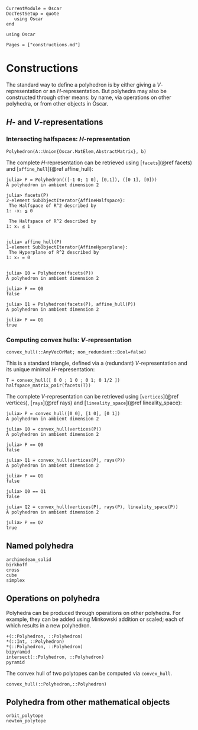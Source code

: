 ```@meta
CurrentModule = Oscar
DocTestSetup = quote
   using Oscar
end
```

```@setup oscar
using Oscar
```

```@contents
Pages = ["constructions.md"]
```

# Constructions

The standard way to define a polyhedron is by either giving a
$V$-representation or an $H$-representation.  But polyhedra may also be
constructed through other means: by name, via operations on other polyhedra, or
from other objects in Oscar.

## $H$- and $V$-representations

### Intersecting halfspaces: $H$-representation

```@docs
Polyhedron(A::Union{Oscar.MatElem,AbstractMatrix}, b)
```

The complete $H$-representation can be retrieved using [`facets`](@ref facets)
and [`affine_hull`](@ref affine_hull):
```jldoctest
julia> P = Polyhedron(([-1 0; 1 0], [0,1]), ([0 1], [0]))
A polyhedron in ambient dimension 2

julia> facets(P)
2-element SubObjectIterator{AffineHalfspace}:
 The Halfspace of R^2 described by
1: -x₁ ≦ 0

 The Halfspace of R^2 described by
1: x₁ ≦ 1


julia> affine_hull(P)
1-element SubObjectIterator{AffineHyperplane}:
 The Hyperplane of R^2 described by
1: x₂ = 0


julia> Q0 = Polyhedron(facets(P))
A polyhedron in ambient dimension 2

julia> P == Q0
false

julia> Q1 = Polyhedron(facets(P), affine_hull(P))
A polyhedron in ambient dimension 2

julia> P == Q1
true
```

### Computing convex hulls: $V$-representation

```@docs
convex_hull(::AnyVecOrMat; non_redundant::Bool=false)
```

This is a standard triangle, defined via a (redundant) $V$-representation  and
its unique minimal $H$-representation:

```@repl oscar
T = convex_hull([ 0 0 ; 1 0 ; 0 1; 0 1/2 ])
halfspace_matrix_pair(facets(T))
```

The complete $V$-representation can be retrieved using [`vertices`](@ref
vertices), [`rays`](@ref rays) and [`lineality_space`](@ref lineality_space):

```jldoctest; filter = r"^polymake: +WARNING.*\n|^"
julia> P = convex_hull([0 0], [1 0], [0 1])
A polyhedron in ambient dimension 2

julia> Q0 = convex_hull(vertices(P))
A polyhedron in ambient dimension 2

julia> P == Q0
false

julia> Q1 = convex_hull(vertices(P), rays(P))
A polyhedron in ambient dimension 2

julia> P == Q1
false

julia> Q0 == Q1
false

julia> Q2 = convex_hull(vertices(P), rays(P), lineality_space(P))
A polyhedron in ambient dimension 2

julia> P == Q2
true
```

## Named polyhedra

```@docs
archimedean_solid
birkhoff
cross
cube
simplex
```

## Operations on polyhedra
Polyhedra can be produced through operations on other polyhedra. For example,
they can be added using Minkowski addition or scaled; each of which results in
a new polyhedron.

```@docs
+(::Polyhedron, ::Polyhedron)
*(::Int, ::Polyhedron)
*(::Polyhedron, ::Polyhedron)
bipyramid
intersect(::Polyhedron, ::Polyhedron)
pyramid
```

The convex hull of two polytopes can be computed via `convex_hull`.
```@docs
convex_hull(::Polyhedron,::Polyhedron)
```

## Polyhedra from other mathematical objects


```@docs
orbit_polytope
newton_polytope
```
